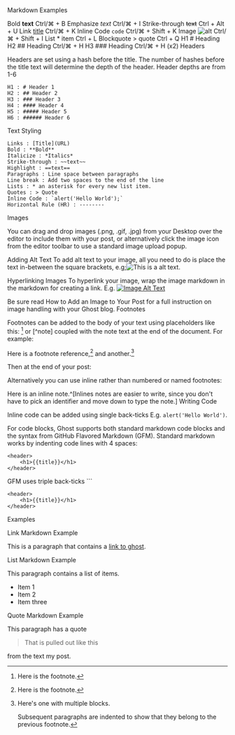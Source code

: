 Markdown Examples

Bold 	**text** 	Ctrl/⌘ + B
Emphasize 	*text* 	Ctrl/⌘ + I
Strike-through 	~~text~~ 	Ctrl + Alt + U
Link 	[title](http://) 	Ctrl/⌘ + K
Inline Code 	`code` 	Ctrl/⌘ + Shift + K
Image 	![alt](http://) 	Ctrl/⌘ + Shift + I
List 	* item 	Ctrl + L
Blockquote 	> quote 	Ctrl + Q
H1 	# Heading 	 
H2 	## Heading 	Ctrl/⌘ + H
H3 	### Heading 	Ctrl/⌘ + H (x2)
Headers

Headers are set using a hash before the title. The number of hashes before the title text will determine the depth of the header. Header depths are from 1-6

    H1 : # Header 1
    H2 : ## Header 2
    H3 : ### Header 3
    H4 : #### Header 4
    H5 : ##### Header 5
    H6 : ###### Header 6

Text Styling

    Links : [Title](URL)
    Bold : **Bold**
    Italicize : *Italics*
    Strike-through : ~~text~~
    Highlight : ==text==
    Paragraphs : Line space between paragraphs
    Line break : Add two spaces to the end of the line
    Lists : * an asterisk for every new list item.
    Quotes : > Quote
    Inline Code : `alert('Hello World');`
    Horizontal Rule (HR) : --------

Images

You can drag and drop images (.png, .gif, .jpg) from your Desktop over the editor to include them with your post, or alternatively click the image icon from the editor toolbar to use a standard image upload popup. 

Adding Alt Text
To add alt text to your image, all you need to do is place the text in-between the square brackets, e.g;![This is a alt text]().

Hyperlinking Images
To hyperlink your image, wrap the image markdown in the markdown for creating a link. E.g. [![Image Alt Text](/path/to/image)](path/to/linked/page)

Be sure read How to Add an Image to Your Post for a full instruction on image handling with your Ghost blog.
Footnotes

Footnotes can be added to the body of your text using placeholders like this: [^1] or [^note] coupled with the note text at the end of the document. For example:


Here is a footnote reference,[^1] and another.[^longnote]

 

Then at the end of your post:


[^1]: Here is the footnote.

[^longnote]: Here's one with multiple blocks.

    Subsequent paragraphs are indented to show that they
belong to the previous footnote.

 

Alternatively you can use inline rather than numbered or named footnotes:

Here is an inline note.^[Inlines notes are easier to write, since you don't have to pick an identifier and move down to type the note.]
Writing Code

Inline code can be added using single back-ticks E.g. `alert('Hello World')`.

For code blocks, Ghost supports both standard markdown code blocks and the syntax from GitHub Flavored Markdown (GFM). Standard markdown works by indenting code lines with 4 spaces:

    <header>
        <h1>{{title}}</h1>
    </header>

GFM uses triple back-ticks ```

```
<header>
    <h1>{{title}}</h1>
</header>
```

Examples

Link Markdown Example

This is a paragraph that contains a [link to ghost](http://ghost.org).

List Markdown Example

This paragraph contains a list of items.

* Item 1
* Item 2
* Item three

Quote Markdown Example

This paragraph has a quote

> That is pulled out like this

from the text my post.